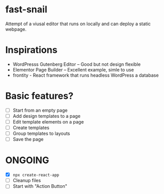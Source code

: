 # fast-snail
Attempt of a viusal editor that runs on locally and can deploy a static webpage.

# Inspirations
* WordPresss Gutenberg Editor – Good but not design flexible
* Elementor Page Builder – Excellent example, simle to use
* frontity - React framework that runs headless WordPress a database

# Basic features?
- [ ] Start from an empty page
- [ ] Add design templates to a page
- [ ] Edit template elements on a page
- [ ] Create templates
- [ ] Group templates to layouts
- [ ] Save the page

# ONGOING
- [x] ``npx create-react-app``
- [ ] Cleanup files
- [ ] Start with "Action Button"
